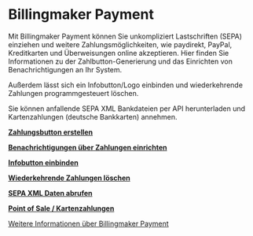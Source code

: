 Billingmaker Payment
====================

Mit Billingmaker Payment können Sie unkompliziert Lastschriften (SEPA) einziehen und weitere Zahlungsmöglichkeiten, wie paydirekt, PayPal, Kreditkarten und Überweisungen online akzeptieren.
Hier finden Sie Informationen zu der Zahlbutton-Generierung und das Einrichten von Benachrichtigungen an Ihr System.

Außerdem lässt sich ein Infobutton/Logo einbinden und wiederkehrende Zahlungen programmgesteuert löschen.

Sie können anfallende SEPA XML Bankdateien per API herunterladen und Kartenzahlungen (deutsche Bankkarten) annehmen.

**[Zahlungsbutton erstellen](Button.md)**

**[Benachrichtigungen über Zahlungen einrichten](Benachrichtigungen.md)**

**[Infobutton einbinden](Infobutton.html)**

**[Wiederkehrende Zahlungen löschen](Wiederkehrend.php)**

**[SEPA XML Daten abrufen](Daten.php)**

**[Point of Sale / Kartenzahlungen](PointOfSale.md)**

[Weitere Informationen über Billingmaker Payment](https://payment.billingmaker.com)
